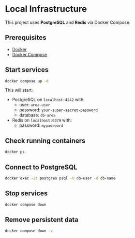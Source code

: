 # Local Infrastructure

This project uses **PostgreSQL** and **Redis** via Docker Compose.

## Prerequisites

- [Docker](https://docs.docker.com/get-docker/)
- [Docker Compose](https://docs.docker.com/compose/install/)

## Start services

```bash
docker compose up -d
```

This will start:

- PostgreSQL on `localhost:4242` with:
    - user: `area-user`
    - password: `your-super-secret-password`
    - database: `db-area`
- Redis on `localhost:6379` with:
    - password: `mypassword`

## Check running containers

```bash
docker ps
```

## Connect to PostgreSQL

```bash
docker exec -it postgres psql -U db-user -d db-name
```

## Stop services

```bash
docker compose down
```

## Remove persistent data

```bash
docker compose down -v
```
